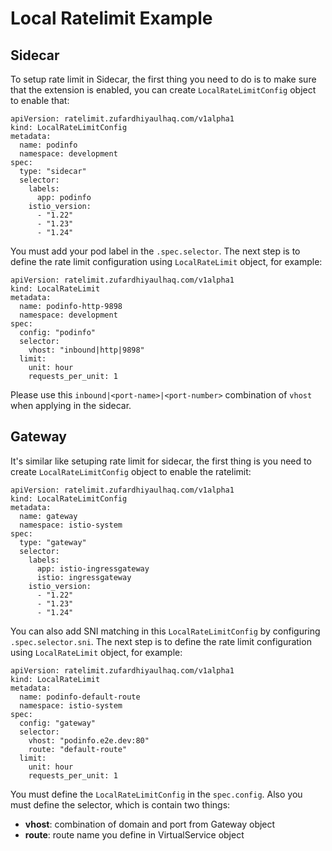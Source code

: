 # Local Ratelimit Example

## Sidecar
To setup rate limit in Sidecar, the first thing you need to do is to make sure that the extension is enabled, you can create `LocalRateLimitConfig` object to enable that:

```
apiVersion: ratelimit.zufardhiyaulhaq.com/v1alpha1
kind: LocalRateLimitConfig
metadata:
  name: podinfo
  namespace: development
spec:
  type: "sidecar"
  selector:
    labels:
      app: podinfo
    istio_version:
      - "1.22"
      - "1.23"
      - "1.24"
```

You must add your pod label in the `.spec.selector`. The next step is to define the rate limit configuration using `LocalRateLimit` object, for example:

```
apiVersion: ratelimit.zufardhiyaulhaq.com/v1alpha1
kind: LocalRateLimit
metadata:
  name: podinfo-http-9898
  namespace: development
spec:
  config: "podinfo"
  selector:
    vhost: "inbound|http|9898"
  limit:
    unit: hour
    requests_per_unit: 1
```

Please use this `inbound|<port-name>|<port-number>` combination of `vhost` when applying in the sidecar.

## Gateway
It's similar like setuping rate limit for sidecar, the first thing is you need to create `LocalRateLimitConfig` object to enable the ratelimit:

```
apiVersion: ratelimit.zufardhiyaulhaq.com/v1alpha1
kind: LocalRateLimitConfig
metadata:
  name: gateway
  namespace: istio-system
spec:
  type: "gateway"
  selector:
    labels:
      app: istio-ingressgateway
      istio: ingressgateway
    istio_version:
      - "1.22"
      - "1.23"
      - "1.24"
```

You can also add SNI matching in this `LocalRateLimitConfig` by configuring `.spec.selector.sni`. The next step is to define the rate limit configuration using `LocalRateLimit` object, for example:

```
apiVersion: ratelimit.zufardhiyaulhaq.com/v1alpha1
kind: LocalRateLimit
metadata:
  name: podinfo-default-route
  namespace: istio-system
spec:
  config: "gateway"
  selector:
    vhost: "podinfo.e2e.dev:80"
    route: "default-route"
  limit:
    unit: hour
    requests_per_unit: 1
```

You must define the `LocalRateLimitConfig` in the `spec.config`. Also you must define the selector, which is contain two things:
- **vhost**: combination of domain and port from Gateway object
- **route**: route name you define in VirtualService object
